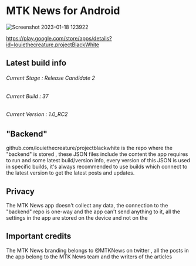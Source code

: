 # MTK News for Android
![Screenshot 2023-01-18 123922](https://user-images.githubusercontent.com/79132875/213139685-08eb176c-ea4a-446d-8d45-9fc3c1cd7b77.jpg)

https://play.google.com/store/apps/details?id=louiethecreature.projectBlackWhite

Latest build info
---------------------------------
###### Current Stage : Release Candidate 2
###### Current Build : 37
###### Current Version : 1.0_RC2

"Backend"
--------------------------
github.com/louiethecreature/projectblackwhite is the repo where the "backend" is stored , these JSON files include the content the app requires to run and some latest build/version info, every version of this JSON is used in specific builds, it's always recommended to use builds which connect to the latest version to get the latest posts and updates.

Privacy
--------------------------
The MTK News app doesn't collect any data, the connection to the "backend" repo is one-way and the app can't send anything to it, all the settings in the app are stored on the device and not on the 

Important credits
----------------------------
The MTK News branding belongs to @MTKNews on twitter , all the posts in the app belong to the MTK News team and the writers of the articles
